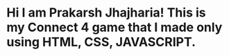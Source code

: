 # Hi I am Prakarsh Jhajharia! This is my Connect 4 game that I made only using HTML, CSS, JAVASCRIPT.
